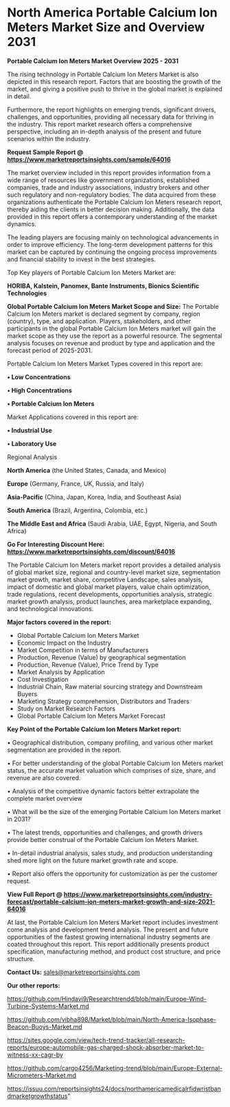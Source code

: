 # North America Portable Calcium Ion Meters Market Size and Overview 2031

<Strong> Portable Calcium Ion Meters Market Overview 2025 - 2031</strong>

The rising technology in Portable Calcium Ion Meters Market is also depicted in this research report. Factors that are boosting the growth of the market, and giving a positive push to thrive in the global market is explained in detail.

Furthermore, the report highlights on emerging trends, significant drivers, challenges, and opportunities, providing all necessary data for thriving in the industry. This report market research offers a comprehensive perspective, including an in-depth analysis of the present and future scenarios within the industry.

<strong>Request Sample Report @ <a href=https://www.marketreportsinsights.com/sample/64016>https://www.marketreportsinsights.com/sample/64016</a></strong>

The market overview included in this report provides information from a wide range of resources like government organizations, established companies, trade and industry associations, industry brokers and other such regulatory and non-regulatory bodies. The data acquired from these organizations authenticate the Portable Calcium Ion Meters research report, thereby aiding the clients in better decision making. Additionally, the data provided in this report offers a contemporary understanding of the market dynamics.

The leading players are focusing mainly on technological advancements in order to improve efficiency. The long-term development patterns for this market can be captured by continuing the ongoing process improvements and financial stability to invest in the best strategies.

Top Key players of Portable Calcium Ion Meters Market are:

<strong>HORIBA, Kalstein, Panomex, Bante Instruments, Bionics Scientific Technologies</strong>

<strong><b>Global Portable Calcium Ion Meters Market Scope and Size:</b></strong>
The Portable Calcium Ion Meters market is declared segment by company, region (country), type, and application. Players, stakeholders, and other participants in the global Portable Calcium Ion Meters market will gain the market scope as they use the report as a powerful resource. The segmental analysis focuses on revenue and product by type and application and the forecast period of 2025-2031.

Portable Calcium Ion Meters Market Types covered in this report are:

<strong>• Low Concentrations

• High Concentrations

• Portable Calcium Ion Meters</strong>

Market Applications covered in this report are:

<strong>• Industrial Use

• Laboratory Use</strong> 

Regional Analysis

<strong>North America</strong> (the United States, Canada, and Mexico)

<strong>Europe</strong> (Germany, France, UK, Russia, and Italy)

<strong>Asia-Pacific</strong> (China, Japan, Korea, India, and Southeast Asia)

<strong>South America</strong> (Brazil, Argentina, Colombia, etc.)

<strong>The Middle East and Africa</strong> (Saudi Arabia, UAE, Egypt, Nigeria, and South Africa)

<strong>Go For Interesting Discount Here: <a href=https://www.marketreportsinsights.com/discount/64016>https://www.marketreportsinsights.com/discount/64016</a></strong>

The Portable Calcium Ion Meters market report provides a detailed analysis of global market size, regional and country-level market size, segmentation market growth, market share, competitive Landscape, sales analysis, impact of domestic and global market players, value chain optimization, trade regulations, recent developments, opportunities analysis, strategic market growth analysis, product launches, area marketplace expanding, and technological innovations.

<strong><b>Major factors covered in the report:</b></strong>
<ul>
  <li>Global Portable Calcium Ion Meters Market </li>
  <li>Economic Impact on the Industry</li>
  <li>Market Competition in terms of Manufacturers</li>
  <li>Production, Revenue (Value) by geographical segmentation</li>
  <li>Production, Revenue (Value), Price Trend by Type</li>
  <li>Market Analysis by Application</li>
  <li>Cost Investigation</li>
  <li>Industrial Chain, Raw material sourcing strategy and Downstream Buyers</li>
  <li>Marketing Strategy comprehension, Distributors and Traders</li>
  <li>Study on Market Research Factors</li>
  <li>Global Portable Calcium Ion Meters Market Forecast</li>
</ul>

<strong><b>Key Point of the Portable Calcium Ion Meters Market report:</b></strong>

• Geographical distribution, company profiling, and various other market segmentation are provided in the report.

• For better understanding of the global Portable Calcium Ion Meters market status, the accurate market valuation which comprises of size, share, and revenue are also covered.

• Analysis of the competitive dynamic factors better extrapolate the complete market overview

• What will be the size of the emerging Portable Calcium Ion Meters market in 2031?

• The latest trends, opportunities and challenges, and growth drivers provide better construal of the Portable Calcium Ion Meters Market.

• In-detail industrial analysis, sales study, and production understanding shed more light on the future market growth rate and scope.

• Report also offers the opportunity for customization as per the customer request.

<strong><b>View Full Report @ <a href=https://www.marketreportsinsights.com/industry-forecast/portable-calcium-ion-meters-market-growth-and-size-2021-64016>https://www.marketreportsinsights.com/industry-forecast/portable-calcium-ion-meters-market-growth-and-size-2021-64016</a></b></strong>


At last, the Portable Calcium Ion Meters Market report includes investment come analysis and development trend analysis. The present and future opportunities of the fastest growing international industry segments are coated throughout this report. This report additionally presents product specification, manufacturing method, and product cost structure, and price structure.

<strong>Contact Us:</strong>
sales@marketreportsinsights.com

<strong>Our other reports:</strong>

<a href=https://github.com/Hindavi9/Researchtrendd/blob/main/Europe-Wind-Turbine-Systems-Market.md>https://github.com/Hindavi9/Researchtrendd/blob/main/Europe-Wind-Turbine-Systems-Market.md</a>

<a href=https://github.com/vibha898/Market/blob/main/North-America-Isophase-Beacon-Buoys-Market.md>https://github.com/vibha898/Market/blob/main/North-America-Isophase-Beacon-Buoys-Market.md</a>

<a href=https://sites.google.com/view/tech-trend-tracker/all-research-reports/europe-automobile-gas-charged-shock-absorber-market-to-witness-xx-cagr-by>https://sites.google.com/view/tech-trend-tracker/all-research-reports/europe-automobile-gas-charged-shock-absorber-market-to-witness-xx-cagr-by</a>

<a href=https://github.com/cargo4256/Marketing-trend/blob/main/Europe-External-Micrometers-Market.md>https://github.com/cargo4256/Marketing-trend/blob/main/Europe-External-Micrometers-Market.md</a>

<a href=https://issuu.com/reportsinsights24/docs/northamericamedicalrfidwristbandmarketgrowthstatus>https://issuu.com/reportsinsights24/docs/northamericamedicalrfidwristbandmarketgrowthstatus</a>"
